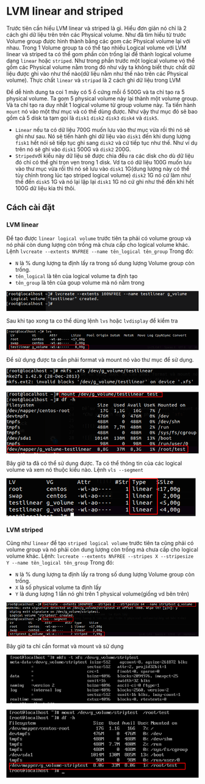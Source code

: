 # LVM linear and striped
Trước tiên cần hiểu LVM linear và striped là gì. Hiểu đơn giản nó chỉ là 2 cách ghi dữ liệu trên trên các Physical volume. Như đã tìm hiểu từ trước Volume group được hình thành bằng các gom các Physical volume lại với nhau. Trong 1 Volume group ta có thể tạo nhiều Logical volume với LVM linear và striped ta có thể gom phần còn trống lại để thành logical volume dạng `linear` hoặc `striped`. Như trong phần trước một logical volume vó thể gồm các Physical volume nằm trong đó như vậy ta không biết thực chất dữ liệu được ghi vào như thế nào(dữ liệu nằm như thế nào trên các Physical volume). Thực chất `linear` và `stripad` là 2 cách ghi dữ liệu trong LVM

Để dễ hình dung ta coi 1 máy có 5 ổ cứng mỗi ổ 500G và ta chỉ tạo ra 5 physical volume. Ta gom 5 physical volume này lại thành một volume group. Và ta chỉ tạo ra duy nhất 1 logical volume từ group volume này. Ta tiến hành `mount` nó vào một thư mục và có thể dùng được. Như vậy thư mục đó sẽ bao gồm cả 5 disk ta tạm gọi là `disk1` `disk2` `disk3` `disk4` và `disk5`.
 * `Linear` nếu ta có dữ liệu 700G muốn lưu vào thư mục vừa rồi thì nó sẽ ghi như sau. Nó sẽ tiến hành ghi dữ liệu vào `disk1` đến khi dung lượng `fisk1` hết nói sẽ tiếp tục ghi sang `disk2` và cứ tiếp tục như thế. Như ví dụ trên nó sẽ ghi vào `disk1` 500G và `disk2` 200G.
 * `Striped`với kiểu này dữ liệu sẽ được chia đều ra các disk cho dù dữ liệu đó chỉ có thể ghi trọn vẹn trong 1 disk. Vd ta có dữ liệu 100G muốn lưu vào thư mục vừa rồi thì nó sẽ lưu vào `disk1` 1G(dung lượng này có thể tùy chỉnh trong lúc tạo striped logical volume) `disk2` 1G nó cứ làm như thế đến `disk5` 1G và nó lại lặp lại `disk1` 1G nó cứ ghi như thế đến khi hết 100G dữ liệu kia thì thôi.

## Cách cài đặt 
### LVM linear
Để tạo được `linear logical volume` trước tiên ta phải có volume group và nó phải còn dung lượng còn trống mà chưa cấp cho logical volume khác.
Lệnh `lvcreate --extents N%FREE --name tên_logical tên_group`
Trong đó: 
 *  `N` là % dung lượng ta định lấy ra trong số dung lượng Volume group còn trống.
 * `tên_logical` là tên của logical volume ta định tạo
 * `tên_group` là tên của goup volume mà nó nằm trong

![](https://github.com/niemdinhtrong/NIEMDT/blob/master/linux/images/li1.png)

Sau khi tạo xong ta co thể dùng lệnh `lvs` hoặc `lvdisplay` để kiểm tra

![](https://github.com/niemdinhtrong/NIEMDT/blob/master/linux/images/li2.png)

Để sử dụng được ta cần phải format và mount nó vào thư mục để sử dụng. 

![](https://github.com/niemdinhtrong/NIEMDT/blob/master/linux/images/li3.png)

![](https://github.com/niemdinhtrong/NIEMDT/blob/master/linux/images/li4.png)

Bây giờ ta đã có thể sử dụng được.
Ta có thể thông tin của các logical volume và xem nó thuộc kiểu nào. Lệnh `vls --segment`

![](https://github.com/niemdinhtrong/NIEMDT/blob/master/linux/images/li5.png)

### LVM striped
Cũng như `linear` để tạo `striped logical volume` trước tiên ta  cũng phải có volume group và nó phải còn dung lượng còn trống mà chưa cấp cho logical volume khác.
Lệnh: `lvcreate --extents N%FREE --stripes X --stripesize Y --name tên_logical tên_group`
Trong đó: 
 * `N` là % dung lượng ta định lấy ra trong số dung lượng Volume group còn trống.
 * `X` là số physical volume  ta định lấy
 * `Y` là dung lượng 1 lần nó ghi trên 1 physical volume(giống vd bên trên)

![](https://github.com/niemdinhtrong/NIEMDT/blob/master/linux/images/li6.png)

Bây giờ ta chỉ cần format và mount và sử dụng

![](https://github.com/niemdinhtrong/NIEMDT/blob/master/linux/images/li7.png)

![](https://github.com/niemdinhtrong/NIEMDT/blob/master/linux/images/li8.png)
